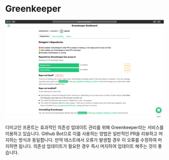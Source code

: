 # Greenkeeper

![](../.gitbook/assets/image%20(13).png)

디미고인 프론트는 효과적인 의존성 업데이트 관리를 위해 Greenkeeper라는 서비스를 이용하고 있습니다. Github Bot으로 이를 사용하는 방법은 일반적인 PR을 리뷰하고 머지하는 방식과 동일합니다. 만약 테스트에서 오류가 발생할 경우 이 오류를 수정하여 머지하면 됩니다.
의존성 업데이트가 필요한 경우 즉시 머지하여 업데이트 해주는 것이 좋습니다.
